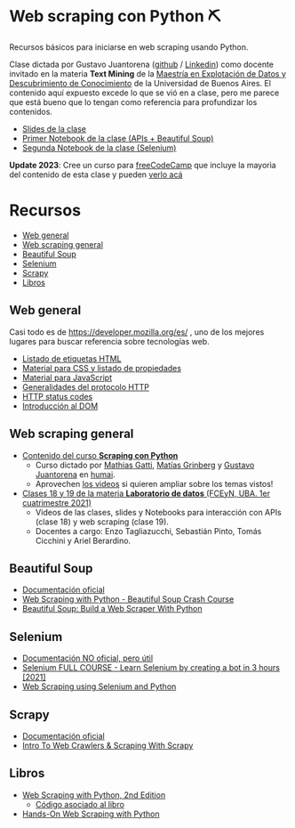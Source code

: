 # Web scraping con Python ⛏️
Recursos básicos para iniciarse en web scraping usando Python. 


Clase dictada por Gustavo Juantorena ([github](https://github.com/GEJ1) / [Linkedin](https://www.linkedin.com/in/gustavo-juantorena/)) como docente invitado en la materia <b>Text Mining</b> de la  [Maestría en Explotación de Datos y Descubrimiento de Conocimiento](http://datamining.dc.uba.ar/datamining/) de la Universidad de Buenos Aires.
El contenido aquí expuesto excede lo que se vió en a clase, pero me parece que está bueno que lo tengan como referencia para profundizar los contenidos.
* [Slides de la clase](https://docs.google.com/presentation/d/10-lc2Y6kMVHp7FO9v8ReZdY1MPwUlgxWIsSDePY0afg/edit?usp=sharing)
* [Primer Notebook de la clase (APIs + Beautiful Soup)](https://github.com/GEJ1/web-scraping-python/blob/main/web_scraping_maestria.ipynb)
* [Segunda Notebook de la clase (Selenium)](https://github.com/GEJ1/web-scraping-python/blob/main/Selenium_2023.ipynb)

**Update 2023**: Cree un curso para [freeCodeCamp](https://www.freecodecamp.org/espanol/news/) que incluye la mayorìa del contenido de esta clase y pueden [verlo acá](https://github.com/GEJ1/web_scraping_freecodecamp)

# Recursos

* [Web general](#Web-general)
* [Web scraping general](#Web-scraping-general)
* [Beautiful Soup](#Beautiful-Soup)
* [Selenium](#Selenium)
* [Scrapy](#Scrapy)
* [Libros](#Libros)

## Web general
Casi todo es de https://developer.mozilla.org/es/ , uno de los mejores lugares para buscar referencia sobre tecnologías web.

* [Listado de etiquetas HTML](https://developer.mozilla.org/es/docs/Web/HTML/Element)
* [Material para CSS y listado de propiedades](https://developer.mozilla.org/es/docs/Web/HTML/Element)
* [Material para JavaScript](https://developer.mozilla.org/es/docs/Web/JavaScript)
* [Generalidades del protocolo HTTP](https://developer.mozilla.org/es/docs/Web/HTTP/Overview)
* [HTTP status codes](https://gabicuesta.blogspot.com/2019/01/http-status-codes.html)
* [Introducción al DOM](https://developer.mozilla.org/es/docs/Web/API/Document_Object_Model/Introduction)

## Web scraping general

* [Contenido del curso <b>Scraping con Python</b>](https://github.com/institutohumai/cursos-python/tree/master/Scraping)
  * Curso dictado por [Mathias Gatti](https://github.com/mathigatti), [Matías Grinberg](https://github.com/Cerebrock) y [Gustavo Juantorena](https://github.com/gej1) en [humai](https://www.ihum.ai/).
   * Aprovechen [los videos](https://www.youtube.com/playlist?list=PLISuMnTdVU-xOHf3jEtiK1B_g5HFgXCb- ) si quieren ampliar sobre los temas vistos! 
* [Clases 18 y 19 de la materia <b>Laboratorio de datos</b> (FCEyN, UBA. 1er cuatrimestre 2021)](http://materias.df.uba.ar/lda2021c1/171-2/)
  * Videos de las clases, slides y Notebooks para interacción con APIs (clase 18) y web scraping (clase 19).
  * Docentes a cargo: Enzo Tagliazucchi, Sebastián Pinto, Tomás Cicchini y Ariel Berardino.

## Beautiful Soup

* [Documentación oficial](https://www.crummy.com/software/BeautifulSoup/bs4/doc/)
* [Web Scraping with Python - Beautiful Soup Crash Course](https://youtu.be/XVv6mJpFOb0)
* [Beautiful Soup: Build a Web Scraper With Python](https://realpython.com/beautiful-soup-web-scraper-python/)


## Selenium

* [Documentación NO oficial, pero útil](https://selenium-python.readthedocs.io/)
* [Selenium FULL COURSE - Learn Selenium by creating a bot in 3 hours [2021]](https://youtu.be/6gxhcvrf2Jk)
* [Web Scraping using Selenium and Python](https://www.scrapingbee.com/blog/selenium-python/)

## Scrapy

* [Documentación oficial](https://docs.scrapy.org/en/latest/)
* [Intro To Web Crawlers & Scraping With Scrapy](https://youtu.be/ALizgnSFTwQ)


## Libros

* [Web Scraping with Python, 2nd Edition](https://www.oreilly.com/library/view/web-scraping-with/9781491985564/)
  * [Código asociado al libro](https://github.com/REMitchell/python-scraping)
* [Hands-On Web Scraping with Python](https://www.amazon.com/Hands-Web-Scraping-Python-operations-ebook/dp/B07VFFYPGK)


